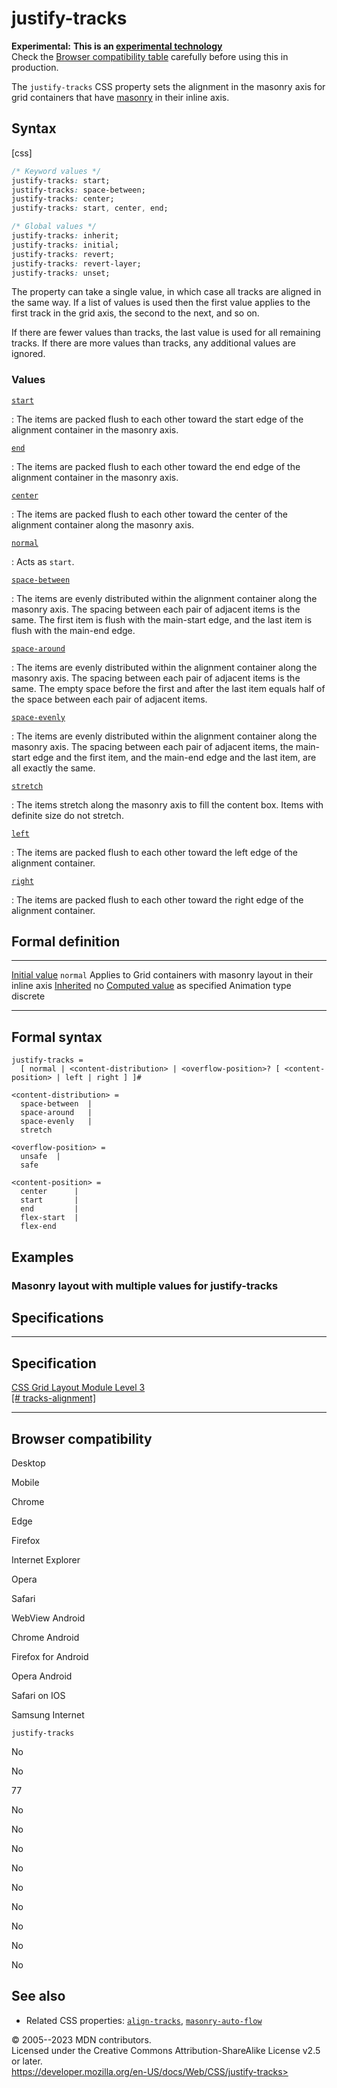 justify-tracks
==============

**Experimental:** **This is an [experimental
technology](https://developer.mozilla.org/en-US/docs/MDN/Writing_guidelines/Experimental_deprecated_obsolete#experimental)**\
Check the [Browser compatibility table](#browser_compatibility)
carefully before using this in production.

The `justify-tracks` CSS property sets the alignment in the masonry axis
for grid containers that have [masonry](masonry_layout.md)
in their inline axis.

Syntax
------

[css]

```css
/* Keyword values */
justify-tracks: start;
justify-tracks: space-between;
justify-tracks: center;
justify-tracks: start, center, end;

/* Global values */
justify-tracks: inherit;
justify-tracks: initial;
justify-tracks: revert;
justify-tracks: revert-layer;
justify-tracks: unset;
```

The property can take a single value, in which case all tracks are
aligned in the same way. If a list of values is used then the first
value applies to the first track in the grid axis, the second to the
next, and so on.

If there are fewer values than tracks, the last value is used for all
remaining tracks. If there are more values than tracks, any additional
values are ignored.

### Values

[`start`](#start)

:   The items are packed flush to each other toward the start edge of
    the alignment container in the masonry axis.

[`end`](#end)

:   The items are packed flush to each other toward the end edge of the
    alignment container in the masonry axis.

[`center`](#center)

:   The items are packed flush to each other toward the center of the
    alignment container along the masonry axis.

[`normal`](#normal)

:   Acts as `start`.

[`space-between`](#space-between)

:   The items are evenly distributed within the alignment container
    along the masonry axis. The spacing between each pair of adjacent
    items is the same. The first item is flush with the main-start edge,
    and the last item is flush with the main-end edge.

[`space-around`](#space-around)

:   The items are evenly distributed within the alignment container
    along the masonry axis. The spacing between each pair of adjacent
    items is the same. The empty space before the first and after the
    last item equals half of the space between each pair of adjacent
    items.

[`space-evenly`](#space-evenly)

:   The items are evenly distributed within the alignment container
    along the masonry axis. The spacing between each pair of adjacent
    items, the main-start edge and the first item, and the main-end edge
    and the last item, are all exactly the same.

[`stretch`](#stretch)

:   The items stretch along the masonry axis to fill the content box.
    Items with definite size do not stretch.

[`left`](#left)

:   The items are packed flush to each other toward the left edge of the
    alignment container.

[`right`](#right)

:   The items are packed flush to each other toward the right edge of
    the alignment container.

Formal definition
-----------------

  ---------------------------------- ----------------------------------------------------------
  [Initial value](initial_value.md)     `normal`
  Applies to                         Grid containers with masonry layout in their inline axis
  [Inherited](inheritance.md)           no
  [Computed value](computed_value.md)   as specified
  Animation type                     discrete
  ---------------------------------- ----------------------------------------------------------

Formal syntax
-------------

```
justify-tracks = 
  [ normal | <content-distribution> | <overflow-position>? [ <content-position> | left | right ] ]#  

<content-distribution> = 
  space-between  |
  space-around   |
  space-evenly   |
  stretch        

<overflow-position> = 
  unsafe  |
  safe    

<content-position> = 
  center      |
  start       |
  end         |
  flex-start  |
  flex-end    
```

Examples
--------

### Masonry layout with multiple values for justify-tracks

Specifications
--------------

  -----------------------------------------------------------------------------------

Specification
  -----------------------------------------------------------------------------------

  [CSS Grid Layout Module Level 3\
  [\#
  tracks-alignment]](https://drafts.csswg.org/css-grid-3/#tracks-alignment)

  -----------------------------------------------------------------------------------

Browser compatibility
---------------------

Desktop

Mobile

Chrome

Edge

Firefox

Internet Explorer

Opera

Safari

WebView Android

Chrome Android

Firefox for Android

Opera Android

Safari on IOS

Samsung Internet

`justify-tracks`

No

No

77

No

No

No

No

No

No

No

No

No

See also
--------

- Related CSS properties: [`align-tracks`](align-tracks.md),
    [`masonry-auto-flow`](masonry-auto-flow.md)

© 2005--2023 MDN contributors.\
Licensed under the Creative Commons Attribution-ShareAlike License v2.5
or later.\
https://developer.mozilla.org/en-US/docs/Web/CSS/justify-tracks>
